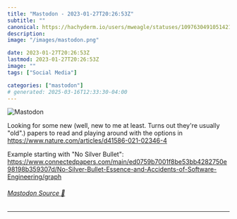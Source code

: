 ```yaml
---
title: "Mastodon - 2023-01-27T20:26:53Z"
subtitle: ""
canonical: https://hachyderm.io/users/mweagle/statuses/109763049105142144
description:
image: "/images/mastodon.png"

date: 2023-01-27T20:26:53Z
lastmod: 2023-01-27T20:26:53Z
image: ""
tags: ["Social Media"]

categories: ["mastodon"]
# generated: 2025-03-16T12:33:30-04:00
---
```

![Mastodon](/images/mastodon.png)

<p>Looking for some new (well, new to me at least. Turns out they&#39;re usually &quot;old&quot;.) papers to read and playing around with the options in <a href="https://www.nature.com/articles/d41586-021-02346-4" target="_blank" rel="nofollow noopener noreferrer" translate="no"><span class="invisible">https://www.</span><span class="ellipsis">nature.com/articles/d41586-021</span><span class="invisible">-02346-4</span></a></p><p>Example starting with &quot;No Silver Bullet&quot;: <a href="https://www.connectedpapers.com/main/ed0759b7001f8be53bb4282750e98198b359307d/No-Silver-Bullet-Essence-and-Accidents-of-Software-Engineering/graph" target="_blank" rel="nofollow noopener noreferrer" translate="no"><span class="invisible">https://www.</span><span class="ellipsis">connectedpapers.com/main/ed075</span><span class="invisible">9b7001f8be53bb4282750e98198b359307d/No-Silver-Bullet-Essence-and-Accidents-of-Software-Engineering/graph</span></a></p>


###### [Mastodon Source 🐘](https://hachyderm.io/@mweagle/109763049105142144)

___
